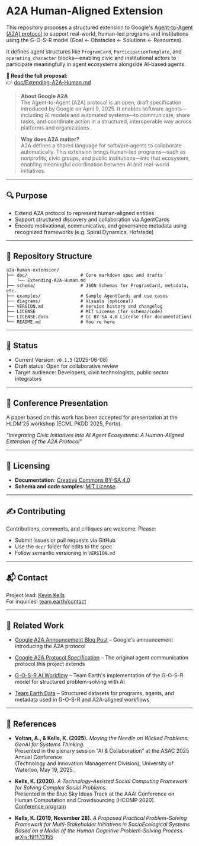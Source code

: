 # A2A Human-Aligned Extension



This repository proposes a structured extension to Google's [Agent-to-Agent (A2A) protocol](https://google-a2a.github.io/A2A/specification/) to support real-world, human-led programs and institutions using the G-O-S-R model (Goal ← Obstacles ← Solutions ← Resources).

It defines agent structures like `ProgramCard`, `ParticipationTemplate`, and `operating_character` blocks—enabling civic and institutional actors to participate meaningfully in agent ecosystems alongside AI-based agents.

**📄 Read the full proposal:**  
👉 [doc/Extending-A2A-Human.md](doc/Extending-A2A-Human.md)


> **About Google A2A**  
> The Agent-to-Agent (A2A) protocol is an open, draft specification introduced by Google on April 9, 2025. It enables software agents—including AI models and automated systems—to communicate, share tasks, and coordinate action in a structured, interoperable way across platforms and organizations.

> **Why does A2A matter?**  
> A2A defines a shared language for software agents to collaborate automatically. This extension brings human-led programs—such as nonprofits, civic groups, and public institutions—into that ecosystem, enabling meaningful coordination between AI and real-world initiatives.

---

## 🔍 Purpose

- Extend A2A protocol to represent human-aligned entities  
- Support structured discovery and collaboration via AgentCards  
- Encode motivational, communicative, and governance metadata using recognized frameworks (e.g. Spiral Dynamics, Hofstede)

---

## 📂 Repository Structure

```
a2a-human-extension/
├── doc/                    # Core markdown spec and drafts
│   └── Extending-A2A-Human.md
├── schema/                 # JSON Schemas for ProgramCard, metadata, etc.
├── examples/               # Sample AgentCards and use cases
├── diagrams/               # Visuals (optional)
├── VERSION.md              # Version history and changelog
├── LICENSE                 # MIT License (for schema/code)
├── LICENSE.docs            # CC BY-SA 4.0 License (for documentation)
└── README.md               # You're here
```

---

## 🧪 Status

- Current Version: `v0.1.3` (2025-06-08)  
- Draft status: Open for collaborative review  
- Target audience: Developers, civic technologists, public sector integrators

---

## 📝 Conference Presentation

A paper based on this work has been accepted for presentation at the HLDM'25 workshop (ECML PKDD 2025, Porto).

*"Integrating Civic Initiatives into AI Agent Ecosystems: A Human-Aligned Extension of the A2A Protocol"*

---

## 📜 Licensing

- **Documentation**: [Creative Commons BY-SA 4.0](https://creativecommons.org/licenses/by-sa/4.0/)  
- **Schema and code samples**: [MIT License](LICENSE)

---

## ✍️ Contributing

Contributions, comments, and critiques are welcome. Please:  
- Submit issues or pull requests via GitHub  
- Use the `doc/` folder for edits to the spec  
- Follow semantic versioning in `VERSION.md`

---

## 📬 Contact

Project lead: [Kevin Kells](https://kevinkells.com)  
For inquiries: [team.earth/contact](https://team.earth/contact)

---

## 🔗 Related Work

- [Google A2A Announcement Blog Post](https://developers.googleblog.com/2024/04/announcing-agent2agent-protocol.html) – Google's announcement introducing the A2A protocol

- [Google A2A Protocol Specification](https://google-a2a.github.io/A2A/specification/) – The original agent communication protocol this project extends  
- [G-O-S-R AI Workflow](https://github.com/team-earth/gosr-ai-workflow) – Team Earth's implementation of the G-O-S-R model for structured problem-solving with AI  
- [Team Earth Data](https://github.com/team-earth/data) – Structured datasets for programs, agents, and metadata used in G-O-S-R and A2A-aligned workflows  

---

## 📄 References

- **Voltan, A., & Kells, K. (2025).** *Moving the Needle on Wicked Problems: GenAI for Systems Thinking.*  
  Presented in the plenary session “AI & Collaboration” at the ASAC 2025 Annual Conference  
  (Technology and Innovation Management Division), University of Waterloo, May 19, 2025.

- **Kells, K. (2020).** *A Technology-Assisted Social Computing Framework for Solving Complex Social Problems.*  
  Presented in the Blue Sky Ideas Track at the AAAI Conference on Human Computation and Crowdsourcing (HCOMP 2020).  
  [Conference program](https://www.humancomputation.com/2020/program.html)

- **Kells, K. (2019, November 28).** *A Proposed Practical Problem-Solving Framework for Multi-Stakeholder Initiatives in SocioEcological Systems Based on a Model of the Human Cognitive Problem-Solving Process.*  
  [arXiv:1911.13155](https://arxiv.org/abs/1911.13155)
